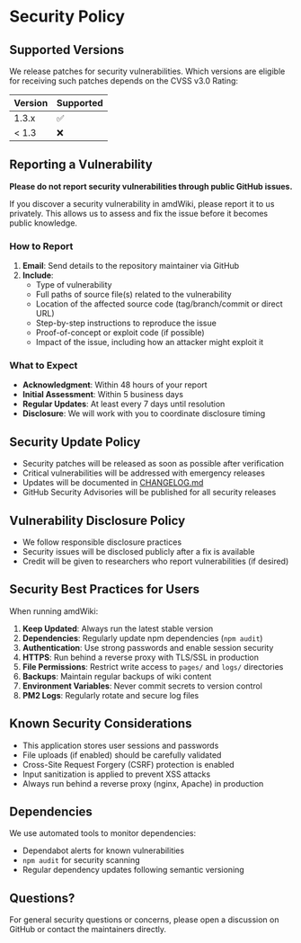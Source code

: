 # Security Policy

## Supported Versions

We release patches for security vulnerabilities. Which versions are eligible for receiving such patches depends on the CVSS v3.0 Rating:

| Version | Supported          |
| ------- | ------------------ |
| 1.3.x   | :white_check_mark: |
| < 1.3   | :x:                |

## Reporting a Vulnerability

**Please do not report security vulnerabilities through public GitHub issues.**

If you discover a security vulnerability in amdWiki, please report it to us privately. This allows us to assess and fix the issue before it becomes public knowledge.

### How to Report

1. **Email**: Send details to the repository maintainer via GitHub
2. **Include**:
   - Type of vulnerability
   - Full paths of source file(s) related to the vulnerability
   - Location of the affected source code (tag/branch/commit or direct URL)
   - Step-by-step instructions to reproduce the issue
   - Proof-of-concept or exploit code (if possible)
   - Impact of the issue, including how an attacker might exploit it

### What to Expect

- **Acknowledgment**: Within 48 hours of your report
- **Initial Assessment**: Within 5 business days
- **Regular Updates**: At least every 7 days until resolution
- **Disclosure**: We will work with you to coordinate disclosure timing

## Security Update Policy

- Security patches will be released as soon as possible after verification
- Critical vulnerabilities will be addressed with emergency releases
- Updates will be documented in [CHANGELOG.md](CHANGELOG.md)
- GitHub Security Advisories will be published for all security releases

## Vulnerability Disclosure Policy

- We follow responsible disclosure practices
- Security issues will be disclosed publicly after a fix is available
- Credit will be given to researchers who report vulnerabilities (if desired)

## Security Best Practices for Users

When running amdWiki:

1. **Keep Updated**: Always run the latest stable version
2. **Dependencies**: Regularly update npm dependencies (`npm audit`)
3. **Authentication**: Use strong passwords and enable session security
4. **HTTPS**: Run behind a reverse proxy with TLS/SSL in production
5. **File Permissions**: Restrict write access to `pages/` and `logs/` directories
6. **Backups**: Maintain regular backups of wiki content
7. **Environment Variables**: Never commit secrets to version control
8. **PM2 Logs**: Regularly rotate and secure log files

## Known Security Considerations

- This application stores user sessions and passwords
- File uploads (if enabled) should be carefully validated
- Cross-Site Request Forgery (CSRF) protection is enabled
- Input sanitization is applied to prevent XSS attacks
- Always run behind a reverse proxy (nginx, Apache) in production

## Dependencies

We use automated tools to monitor dependencies:

- Dependabot alerts for known vulnerabilities
- `npm audit` for security scanning
- Regular dependency updates following semantic versioning

## Questions?

For general security questions or concerns, please open a discussion on GitHub or contact the maintainers directly.
